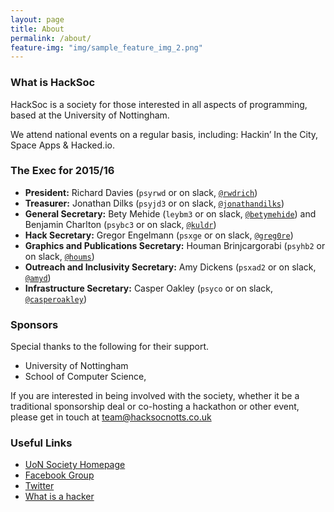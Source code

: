 ```yaml
---
layout: page
title: About
permalink: /about/
feature-img: "img/sample_feature_img_2.png"
---
```


### What is HackSoc
HackSoc is a society for those interested in all aspects of programming, based at the University of Nottingham.

We attend national events on a regular basis, including: Hackin’ In the City, Space Apps & Hacked.io.

 
### The Exec for 2015/16

* **President:** Richard Davies (`psyrwd` or on slack, [`@rwdrich`](https://hacksocnotts.slack.com/messages/@rwdrich))
* **Treasurer:** Jonathan Dilks (`psyjd3` or on slack, [`@jonathandilks`](https://hacksocnotts.slack.com/messages/@jonathandilks))
* **General Secretary:** Bety Mehide (`leybm3` or on slack, [`@betymehide`](https://hacksocnotts.slack.com/messages/@betymehide)) and Benjamin Charlton (`psybc3` or on slack, [`@kuldr`](https://hacksocnotts.slack.com/messages/@kuldr))
* **Hack Secretary:** Gregor Engelmann (`psxge` or on slack, [`@greg0re`](https://hacksocnotts.slack.com/messages/@greg0re))
* **Graphics and Publications Secretary:** Houman Brinjcargorabi (`psyhb2` or on slack, [`@houms`](https://hacksocnotts.slack.com/messages/@houms))
* **Outreach and Inclusivity Secretary:** Amy Dickens (`psxad2` or on slack, [`@amyd`](https://hacksocnotts.slack.com/messages/@amyd))
* **Infrastructure Secretary:** Casper Oakley (`psyco` or on slack, [`@casperoakley`](https://hacksocnotts.slack.com/messages/@casperoakley))


### Sponsors

Special thanks to the following for their support.

* University of Nottingham
* School of Computer Science,

If you are interested in being involved with the society, whether it be a traditional sponsorship deal or co-hosting a hackathon or other event, please get in touch at team@hacksocnotts.co.uk


### Useful Links

* [UoN Society Homepage](http://www.su.nottingham.ac.uk/societies/society/hack)
* [Facebook Group](http://www.facebook.com/groups/hacksocNotts/)
* [Twitter](https://twitter.com/hacksocnotts)
* [What is a hacker](http://en.wikipedia.org/wiki/Hacker)


